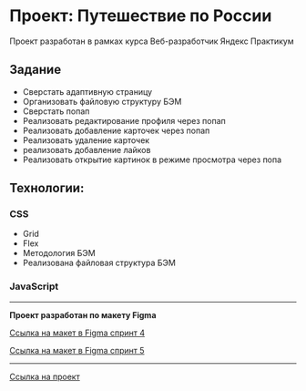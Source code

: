 # Проект: Путешествие по России

Проект разработан в рамках курса Веб-разработчик Яндекс Практикум

## Задание

- Сверстать адаптивную страницу
- Организовать файловую структуру БЭМ
- Сверстать попап
- Реализовать редактирование профиля через попап
- Реализовать добавление карточек через попап
- Реализовать удаление карточек
- реализовать добавление лайков
- Реализовать открытие картинок в режиме просмотра через попа

## Технологии:

### CSS

- Grid
- Flex
- Методология БЭМ
- Реализована файловая структура БЭМ

### JavaScript

---

**Проект разработан по макету Figma**

[Ссылка на макет в Figma спринт 4](https://www.figma.com/file/2cn9N9jSkmxD84oJik7xL7/JavaScript.-Sprint-4?node-id=0%3A1)

[Ссылка на макет в Figma спринт 5](https://www.figma.com/file/bjyvbKKJN2naO0ucURl2Z0/JavaScript.-Sprint-5?node-id=0%3A1&t=GVgFLOJGrwU6Km3D-0)

---

[Ссылка на проект](https://alekseyusynin.github.io/mesto/)
